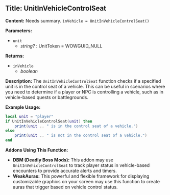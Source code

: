 ## Title: UnitInVehicleControlSeat

**Content:**
Needs summary.
`inVehicle = UnitInVehicleControlSeat()`

**Parameters:**
- `unit`
  - *string?* : UnitToken = WOWGUID_NULL

**Returns:**
- `inVehicle`
  - *boolean*

**Description:**
The `UnitInVehicleControlSeat` function checks if a specified unit is in the control seat of a vehicle. This can be useful in scenarios where you need to determine if a player or NPC is controlling a vehicle, such as in vehicle-based quests or battlegrounds.

**Example Usage:**
```lua
local unit = "player"
if UnitInVehicleControlSeat(unit) then
    print(unit .. " is in the control seat of a vehicle.")
else
    print(unit .. " is not in the control seat of a vehicle.")
end
```

**Addons Using This Function:**
- **DBM (Deadly Boss Mods):** This addon may use `UnitInVehicleControlSeat` to track player status in vehicle-based encounters to provide accurate alerts and timers.
- **WeakAuras:** This powerful and flexible framework for displaying customizable graphics on your screen may use this function to create auras that trigger based on vehicle control status.